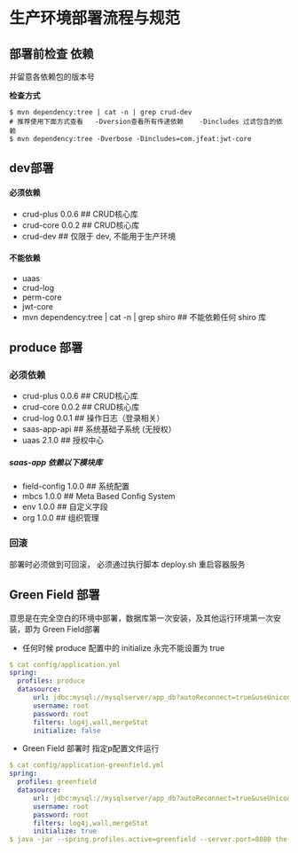 # 生产环境部署流程与规范

## 部署前检查 依赖
并留意各依赖包的版本号

**检查方式**
```shell
$ mvn dependency:tree | cat -n | grep crud-dev
# 推荐使用下面方式查看   -Dversion查看所有传递依赖    -Dincludes 过滤包含的依赖 
$ mvn dependency:tree -Dverbose -Dincludes=com.jfeat:jwt-core
```

## dev部署

#### 必须依赖
- crud-plus 0.0.6  ## CRUD核心库
- crud-core 0.0.2  ## CRUD核心库
- crud-dev  ## 仅限于 dev, 不能用于生产环境

#### 不能依赖
- uaas
- crud-log
- perm-core
- jwt-core
- mvn dependency:tree | cat -n | grep shiro  ## 不能依赖任何 shiro 库


## produce 部署

### 必须依赖
- crud-plus 0.0.6  ## CRUD核心库
- crud-core 0.0.2  ## CRUD核心库
- crud-log 0.0.1   ## 操作日志（登录相关）
- saas-app-api  ## 系统基础子系统 (无授权）
- uaas 2.1.0  ## 授权中心

##### saas-app 依赖以下模块库
- field-config 1.0.0  ## 系统配置
- mbcs 1.0.0  ## Meta Based Config System
- env 1.0.0   ## 自定义字段
- org 1.0.0   ## 组织管理

### 回滚
部署时必须做到可回滚， 必须通过执行脚本 deploy.sh 重启容器服务 


## Green Field 部署
意思是在完全空白的环境中部署，数据库第一次安装，及其他运行环境第一次安装，即为 Green Field部署

- 任何时候 produce 配置中的 initialize 永完不能设置为 true
```yaml
$ cat config/application.yml
spring:
  profiles: produce
  datasource:
      url: jdbc:mysql://mysqlserver/app_db?autoReconnect=true&useUnicode=true&characterEncoding=utf8&zeroDateTimeBehavior=convertToNull
      username: root
      password: root
      filters: log4j,wall,mergeStat
      initialize: false
```

- Green Field 部署时 指定p配置文件运行
```yaml
$ cat config/application-greenfield.yml
spring:
  profiles: greenfield
  datasource:
      url: jdbc:mysql://mysqlserver/app_db?autoReconnect=true&useUnicode=true&characterEncoding=utf8&zeroDateTimeBehavior=convertToNull
      username: root
      password: root
      filters: log4j,wall,mergeStat
      initialize: true
$ java -jar --spring.profiles.active=greenfield --server.port=8080 the-standalone-1.0.0.jar 
```

